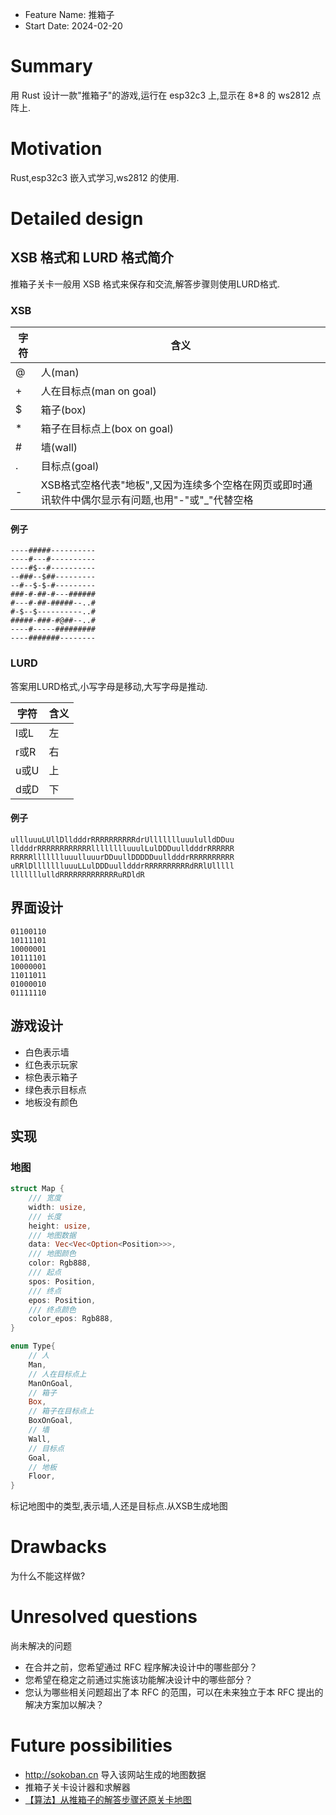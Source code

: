 - Feature Name: 推箱子
- Start Date: 2024-02-20

# Summary

[summary]: #summary

用 Rust 设计一款"推箱子"的游戏,运行在 esp32c3 上,显示在 8*8 的 ws2812 点阵上.

# Motivation

[motivation]: #motivation

Rust,esp32c3 嵌入式学习,ws2812 的使用.

# Detailed design

[detailed-design]: #detailed-design

## XSB 格式和 LURD 格式简介

推箱子关卡一般用 XSB 格式来保存和交流,解答步骤则使用LURD格式.

### XSB

| 字符 | 含义 |
| ---- | ---- |
| @    | 人(man)   |
| +    | 人在目标点(man on goal)   |
| $    | 箱子(box)   |
| *    | 箱子在目标点上(box on goal)   |
| #    | 墙(wall)   |
| .    | 目标点(goal)   |
| -    | XSB格式空格代表"地板",又因为连续多个空格在网页或即时通讯软件中偶尔显示有问题,也用"-"或"_"代替空格   |

#### 例子

```Text
----#####----------
----#---#----------
----#$--#----------
--###--$##---------
--#--$-$-#---------
###-#-##-#---######
#---#-##-#####--..#
#-$--$----------..#
#####-###-#@##--..#
----#-----#########
----#######--------
```

### LURD

答案用LURD格式,小写字母是移动,大写字母是推动.

| 字符 | 含义 |
| ---- | ---- |
| l或L | 左   |
| r或R | 右   |
| u或U | 上   |
| d或D | 下   |

#### 例子

```Text
ullluuuLUllDlldddrRRRRRRRRRRdrUllllllluuululldDDuu
lldddrRRRRRRRRRRRRlllllllluuulLulDDDuulldddrRRRRRR
RRRRRllllllluuulluuurDDuullDDDDDuulldddrRRRRRRRRRR
uRRlDllllllluuuLLulDDDuulldddrRRRRRRRRRRdRRlUlllll
lllllllulldRRRRRRRRRRRRRuRDldR
```

## 界面设计

```Text
01100110
10111101
10000001
10111101
10000001
11011011
01000010
01111110
```

## 游戏设计

- 白色表示墙
- 红色表示玩家
- 棕色表示箱子
- 绿色表示目标点
- 地板没有颜色

## 实现

### 地图

```Rust
struct Map {
    /// 宽度
    width: usize,
    /// 长度
    height: usize,
    /// 地图数据
    data: Vec<Vec<Option<Position>>>,
    /// 地图颜色
    color: Rgb888,
    /// 起点
    spos: Position,
    /// 终点
    epos: Position,
    /// 终点颜色
    color_epos: Rgb888,
}
```

```Rust
enum Type{
    // 人
    Man,
    // 人在目标点上
    ManOnGoal,
    // 箱子
    Box,
    // 箱子在目标点上
    BoxOnGoal,
    // 墙
    Wall,
    // 目标点
    Goal,
    // 地板
    Floor,
}
```

标记地图中的类型,表示墙,人还是目标点.从XSB生成地图

# Drawbacks

[drawbacks]: #drawbacks

为什么不能这样做?

# Unresolved questions

[unresolved-questions]: #unresolved-questions

尚未解决的问题

- 在合并之前，您希望通过 RFC 程序解决设计中的哪些部分？
- 您希望在稳定之前通过实施该功能解决设计中的哪些部分？
- 您认为哪些相关问题超出了本 RFC 的范围，可以在未来独立于本 RFC 提出的解决方案加以解决？

# Future possibilities

[future-possibilities]: #future-possibilities

- http://sokoban.cn 导入该网站生成的地图数据
- 推箱子关卡设计器和求解器
- [【算法】从推箱子的解答步骤还原关卡地图](https://www.cnblogs.com/skyivben/archive/2011/07/03/2096801.html)
